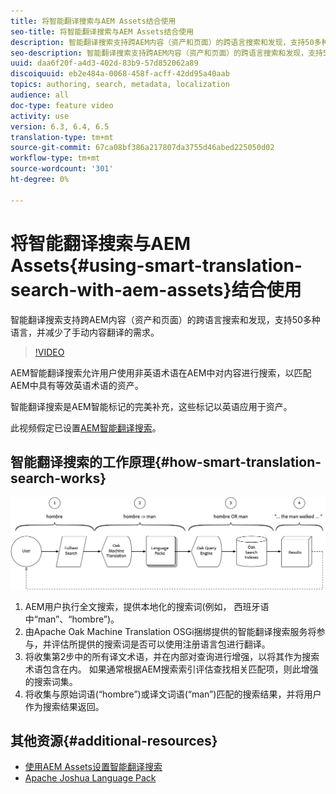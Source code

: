 ```yaml
---
title: 将智能翻译搜索与AEM Assets结合使用
seo-title: 将智能翻译搜索与AEM Assets结合使用
description: 智能翻译搜索支持跨AEM内容（资产和页面）的跨语言搜索和发现，支持50多种语言，并减少了手动内容翻译的需求。
seo-description: 智能翻译搜索支持跨AEM内容（资产和页面）的跨语言搜索和发现，支持50多种语言，并减少了手动内容翻译的需求。
uuid: daa6f20f-a4d3-402d-83b9-57d852062a89
discoiquuid: eb2e484a-0068-458f-acff-42dd95a40aab
topics: authoring, search, metadata, localization
audience: all
doc-type: feature video
activity: use
version: 6.3, 6.4, 6.5
translation-type: tm+mt
source-git-commit: 67ca08bf386a217807da3755d46abed225050d02
workflow-type: tm+mt
source-wordcount: '301'
ht-degree: 0%

---
```



# 将智能翻译搜索与AEM Assets{#using-smart-translation-search-with-aem-assets}结合使用

智能翻译搜索支持跨AEM内容（资产和页面）的跨语言搜索和发现，支持50多种语言，并减少了手动内容翻译的需求。

>[!VIDEO](https://video.tv.adobe.com/v/21297/?quality=9&learn=on)

AEM智能翻译搜索允许用户使用非英语术语在AEM中对内容进行搜索，以匹配AEM中具有等效英语术语的资产。

智能翻译搜索是AEM智能标记的完美补充，这些标记以英语应用于资产。

此视频假定已设置[AEM智能翻译搜索](smart-translation-search-technical-video-setup.md)。

## 智能翻译搜索的工作原理{#how-smart-translation-search-works}

![智能翻译搜索流程图](assets/smart-translation-search-flow.png)

1. AEM用户执行全文搜索，提供本地化的搜索词(例如， 西班牙语中“man”、“hombre”)。
2. 由Apache Oak Machine Translation OSGi捆绑提供的智能翻译搜索服务将参与，并评估所提供的搜索词是否可以使用注册语言包进行翻译。
3. 将收集第2步中的所有译文术语，并在内部对查询进行增强，以将其作为搜索术语包含在内。 如果通常根据AEM搜索索引评估查找相关匹配项，则此增强的搜索词集。
4. 将收集与原始词语(“hombre”)或译文词语(“man”)匹配的搜索结果，并将用户作为搜索结果返回。

## 其他资源{#additional-resources}

* [使用AEM Assets设置智能翻译搜索](smart-translation-search-technical-video-setup.md)
* [Apache Joshua Language Pack](https://cwiki.apache.org/confluence/display/JOSHUA/Language+Packs)